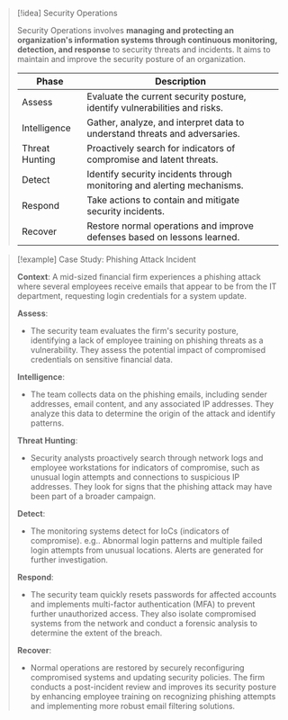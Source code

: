 > [!idea] Security Operations
> 
> Security Operations involves **managing and protecting an organization's information systems through continuous monitoring, detection, and response** to security threats and incidents. It aims to maintain and improve the security posture of an organization.
> 
> | Phase        | Description                                                                 |
> |--------------|-----------------------------------------------------------------------------|
> | Assess       | Evaluate the current security posture, identify vulnerabilities and risks.   |
> | Intelligence | Gather, analyze, and interpret data to understand threats and adversaries.   |
> | Threat Hunting | Proactively search for indicators of compromise and latent threats.       |
> | Detect       | Identify security incidents through monitoring and alerting mechanisms.     |
> | Respond      | Take actions to contain and mitigate security incidents.                    |
> | Recover      | Restore normal operations and improve defenses based on lessons learned.    |


> [!example] Case Study: Phishing Attack Incident
> 
> **Context**: A mid-sized financial firm experiences a phishing attack where several employees receive emails that appear to be from the IT department, requesting login credentials for a system update.
> 
> **Assess**:
> - The security team evaluates the firm's security posture, identifying a lack of employee training on phishing threats as a vulnerability. They assess the potential impact of compromised credentials on sensitive financial data.
> 
> **Intelligence**:
> - The team collects data on the phishing emails, including sender addresses, email content, and any associated IP addresses. They analyze this data to determine the origin of the attack and identify patterns.
> 
> **Threat Hunting**:
> - Security analysts proactively search through network logs and employee workstations for indicators of compromise, such as unusual login attempts and connections to suspicious IP addresses. They look for signs that the phishing attack may have been part of a broader campaign.
> 
> **Detect**:
> - The monitoring systems detect for IoCs (indicators of compromise). e.g.. Abnormal login patterns and multiple failed login attempts from unusual locations. Alerts are generated for further investigation.
> 
> **Respond**:
> - The security team quickly resets passwords for affected accounts and implements multi-factor authentication (MFA) to prevent further unauthorized access. They also isolate compromised systems from the network and conduct a forensic analysis to determine the extent of the breach.
> 
> **Recover**:
> - Normal operations are restored by securely reconfiguring compromised systems and updating security policies. The firm conducts a post-incident review and improves its security posture by enhancing employee training on recognizing phishing attempts and implementing more robust email filtering solutions.

